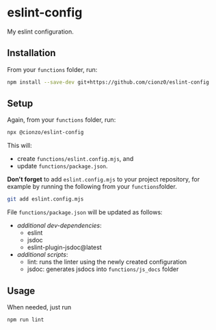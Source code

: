 # eslint-config

My eslint configuration.

## Installation
From your `functions` folder, run:
```bash
npm install --save-dev git+https://github.com/cionz0/eslint-config
```

## Setup
Again, from your `functions` folder, run:
```bash
npx @cionzo/eslint-config
```

This will: 
- create `functions/eslint.config.mjs`, and 
- update `functions/package.json`.

**Don't forget** to add `eslint.config.mjs` to your project repository, for example by running the following from your `functions`folder. 
```bash
git add eslint.config.mjs
```

File `functions/package.json` will be updated as follows:
- _additional dev-dependencies_:
  - eslint
  - jsdoc 
  - eslint-plugin-jsdoc@latest
- _additional scripts_:
  - lint: runs the linter using the newly created configuration
  - jsdoc: generates jsdocs into `functions/js_docs` folder
  
## Usage

When needed, just run
```bash
npm run lint
```
